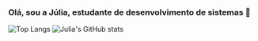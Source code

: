 ### Olá, sou a Júlia, estudante de desenvolvimento de sistemas 👋

![Top Langs](https://github-readme-stats.vercel.app/api/top-langs/?username=juliaam&theme=synthwave&layout=compact&hide=jupyter%20notebook) ![Julia's GitHub stats](https://github-readme-stats.vercel.app/api?username=juliaam&hide=jupyter%20notebook&theme=synthwave&icons=true&prs_merged=true&hide_rank=true)


